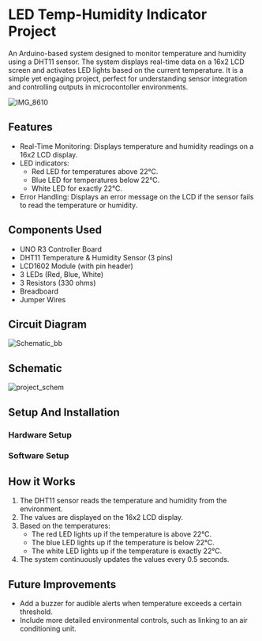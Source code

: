 # LED Temp-Humidity Indicator Project
An Arduino-based system designed to monitor temperature and humidity using a DHT11 sensor. The system displays real-time data on a 16x2 LCD screen and activates LED lights based on the current temperature. It is a simple yet engaging project, perfect for understanding sensor integration and controlling outputs in microcontoller environments.

![IMG_8610](https://github.com/user-attachments/assets/c3cc33a3-904c-4b5f-a592-1393015672c1)
## Features
- Real-Time Monitoring: Displays temperature and humidity readings on a 16x2 LCD display.
- LED indicators:
  - Red LED for temperatures above 22°C.
  - Blue LED for temperatures below 22°C.
  - White LED for exactly 22°C.
- Error Handling: Displays an error message on the LCD if the sensor fails to read the temperature or humidity.

## Components Used
- UNO R3 Controller Board
- DHT11 Temperature & Humidity Sensor (3 pins)
- LCD1602 Module (with pin header)
- 3 LEDs (Red, Blue, White)
- 3 Resistors (330 ohms)
- Breadboard
- Jumper Wires

## Circuit Diagram

![Schematic_bb](https://github.com/user-attachments/assets/dadbc37a-4c1e-4c9f-a15a-e6fb094fd8d7)

## Schematic

![project_schem](https://github.com/user-attachments/assets/bcf68303-6a7d-4a25-841c-ac86b2743aac)
## Setup And Installation
### Hardware Setup
### Software Setup

## How it Works
1. The DHT11 sensor reads the temperature and humidity from the environment.
2. The values are displayed on the 16x2 LCD display.
3. Based on the temperatures:
   - The red LED lights up if the temperature is above 22°C.
   - The blue LED lights up if the temperature is below 22°C.
   - The white LED lights up if the temperature is exactly 22°C.
4. The system continuously updates the values every 0.5 seconds.

## Future Improvements
- Add a buzzer for audible alerts when temperature exceeds a certain threshold.
- Include more detailed environmental controls, such as linking to an air conditioning unit.
   
